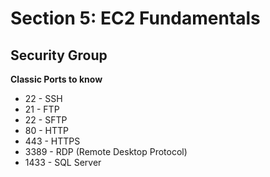 # Section 5: EC2 Fundamentals

## Security Group
__Classic Ports to know__  
* 22   - SSH
* 21   - FTP
* 22   - SFTP
* 80   - HTTP
* 443  - HTTPS
* 3389 - RDP (Remote Desktop Protocol)
* 1433 - SQL Server 
